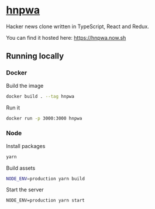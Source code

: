 # [hnpwa](https://hnpwa.now.sh)

Hacker news clone written in TypeScript, React and Redux. 

You can find it hosted here: https://hnpwa.now.sh

## Running locally

### Docker

Build the image
```bash
docker build . --tag hnpwa
```

Run it
```bash
docker run -p 3000:3000 hnpwa
```

### Node

Install packages
```bash
yarn
```

Build assets
```bash
NODE_ENV=production yarn build
```

Start the server
```
NODE_ENV=production yarn start
```

